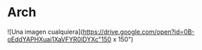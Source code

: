 
# Arch
![Una imagen cualquiera](https://drive.google.com/open?id=0B-oEddYAPHXuai1XaVFYR0lDYXc"150 x 150")
